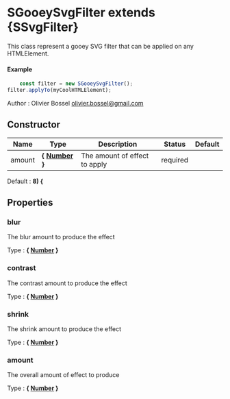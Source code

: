 # SGooeySvgFilter  extends {SSvgFilter}
This class represent a gooey SVG filter that can be applied on any HTMLElement.

#### Example
```js
	const filter = new SGooeySvgFilter();
filter.applyTo(myCoolHTMLElement);
```
Author : Olivier Bossel <olivier.bossel@gmail.com>


## Constructor


Name  |  Type  |  Description  |  Status  |  Default
------------  |  ------------  |  ------------  |  ------------  |  ------------
amount  |  **{ [Number](https://developer.mozilla.org/fr/docs/Web/JavaScript/Reference/Objets_globaux/Number) }**  |  The amount of effect to apply  |  required  |

Default : **8) {**





## Properties


### blur

The blur amount to produce the effect

Type : **{ [Number](https://developer.mozilla.org/fr/docs/Web/JavaScript/Reference/Objets_globaux/Number) }**


### contrast

The contrast amount to produce the effect

Type : **{ [Number](https://developer.mozilla.org/fr/docs/Web/JavaScript/Reference/Objets_globaux/Number) }**


### shrink

The shrink amount to produce the effect

Type : **{ [Number](https://developer.mozilla.org/fr/docs/Web/JavaScript/Reference/Objets_globaux/Number) }**


### amount

The overall amount of effect to produce

Type : **{ [Number](https://developer.mozilla.org/fr/docs/Web/JavaScript/Reference/Objets_globaux/Number) }**
